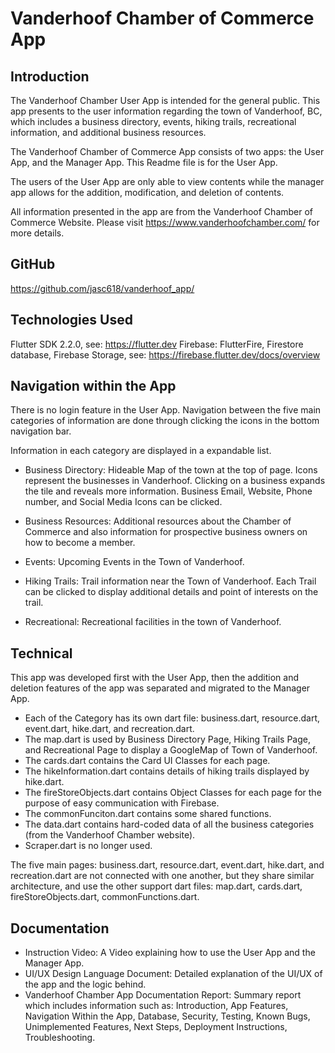 # Vanderhoof Chamber of Commerce App

## Introduction
The Vanderhoof Chamber User App is intended for the general public. This app presents to the user 
information regarding the town of Vanderhoof, BC, which includes a business directory, events, 
hiking trails, recreational information, and additional business resources.

The Vanderhoof Chamber of Commerce App consists of two apps: the User App, and the Manager App.
This Readme file is for the User App.

The users of the User App are only able to view contents while the manager app allows for the 
addition, modification, and deletion of contents.

All information presented in the app are from the Vanderhoof Chamber of Commerce Website.
Please visit https://www.vanderhoofchamber.com/ for more details.

## GitHub
https://github.com/jasc618/vanderhoof_app/

## Technologies Used
Flutter SDK 2.2.0, see: https://flutter.dev
Firebase: FlutterFire, Firestore database, Firebase Storage, see: https://firebase.flutter.dev/docs/overview

## Navigation within the App
There is no login feature in the User App.
Navigation between the five main categories of information are done through clicking the icons in 
the bottom navigation bar.

Information in each category are displayed in a expandable list.

- Business Directory:
Hideable Map of the town at the top of page. Icons represent the businesses 
in Vanderhoof. Clicking on a business expands the tile and reveals more information. Business Email,
Website, Phone number, and Social Media Icons can be clicked. 

- Business Resources:
Additional resources about the Chamber of Commerce and also information for prospective business 
owners on how to become a member.

- Events:
Upcoming Events in the Town of Vanderhoof. 

- Hiking Trails:
Trail information near the Town of Vanderhoof. Each Trail can be clicked to display additional details
and point of interests on the trail.

- Recreational:
Recreational facilities in the town of Vanderhoof.

## Technical
This app was developed first with the User App, then the addition and deletion features of the app
was separated and migrated to the Manager App.

- Each of the Category has its own dart file: business.dart, resource.dart, event.dart, hike.dart, 
and recreation.dart. 
- The map.dart is used by Business Directory Page, Hiking Trails Page, and Recreational Page to 
display a GoogleMap of Town of Vanderhoof. 
- The cards.dart contains the Card UI Classes for each page. 
- The hikeInformation.dart contains details of hiking trails displayed by hike.dart.
- The fireStoreObjects.dart contains Object Classes for each page for the purpose of easy 
communication with Firebase.
- The commonFunciton.dart contains some shared functions.
- The data.dart contains hard-coded data of all the business categories (from the Vanderhoof Chamber
website).
- Scraper.dart is no longer used.

The five main pages: business.dart, resource.dart, event.dart, hike.dart, and recreation.dart are 
not connected with one another, but they share similar architecture, and use the other support 
dart files: map.dart, cards.dart, fireStoreObjects.dart, commonFunctions.dart.

## Documentation
- Instruction Video:
A Video explaining how to use the User App and the Manager App.
- UI/UX Design Language Document:
Detailed explanation of the UI/UX of the app and the logic behind.
- Vanderhoof Chamber App Documentation Report:
Summary report which includes information such as:
  Introduction,
  App Features,
  Navigation Within the App,
  Database,
  Security,
  Testing,
  Known Bugs,
  Unimplemented Features,
  Next Steps,
  Deployment Instructions,
  Troubleshooting.

